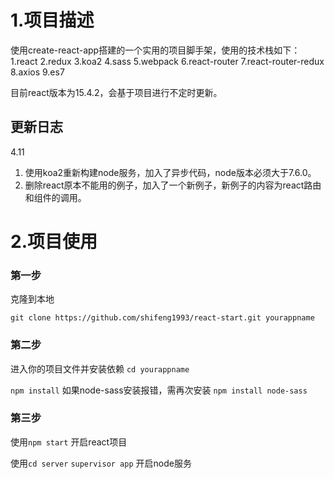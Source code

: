 # 1.项目描述
使用create-react-app搭建的一个实用的项目脚手架，使用的技术栈如下：
1.react
2.redux
3.koa2
4.sass
5.webpack
6.react-router
7.react-router-redux
8.axios
9.es7

目前react版本为15.4.2，会基于项目进行不定时更新。
## 更新日志
4.11 
1. 使用koa2重新构建node服务，加入了异步代码，node版本必须大于7.6.0。
2. 删除react原本不能用的例子，加入了一个新例子，新例子的内容为react路由和组件的调用。

# 2.项目使用
### 第一步
克隆到本地

`git clone https://github.com/shifeng1993/react-start.git yourappname`

### 第二步
进入你的项目文件并安装依赖
`cd yourappname`

`npm install`
如果node-sass安装报错，需再次安装 `npm install node-sass`

### 第三步

使用`npm start` 开启react项目

使用`cd server` `supervisor app` 开启node服务



